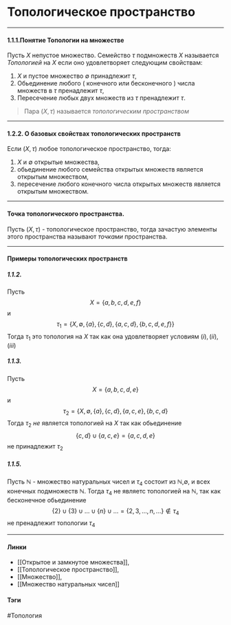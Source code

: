 # Топологическое пространство
***
#### 1.1.1.Понятие Топологии на множестве
Пусть $X$ непустое множество. Семейство $\tau$ подмножеств $X$ называется *Топологией* на $X$ если оно удовлетворяет следующим свойствам:
1) $X$ и пустое множество $\emptyset$ принадлежит $\tau$,
2) Обьединение любого ( конечного или бесконечного ) числа множеств в $\tau$ пренадлежит $\tau$,
3) Пересечение любых двух множеств из $\tau$ пренадлежит $\tau$.


>Пара $(X,\tau)$ называется *топологическим пространством*

***
#### 1.2.2. О базовых свойствах топологических пространств
Если $(X,\tau)$ любое топологическое пространство, тогда:
1. $X$ и $\emptyset$ открытые множества,
2. обьединение любого семейства открытых множеств является открытым множеством,
3. пересечение любого конечного числа открытых множеств является открытым множеством.
***
#### Точка топологического пространства.
Пусть $(X,\tau)$ - топологическое пространство, тогда зачастую элементы этого пространства называют *точками* пространства.
***
#### Примеры топологических пространств
##### 1.1.2.
Пусть $$X = \{a,b,c,d,e,f\}$$ и $$\tau_{1}=\{X,\emptyset, \{a\},\{c,d\},\{a,c,d\},\{b,c,d,e,f\}\}$$
Тогда $\tau_1$ это топология на $X$ так как она удовлетворяет условиям $(i),(ii),(iii)$

##### 1.1.3.
Пусть $$X = \{a,b,c,d,e\} $$ и $$\tau_{2}= \{X,\emptyset,\{a\},\{c,d\},\{a,c,e\},\{b,c,d\}$$
Тогда $\tau_2$ *не* является топологией на $X$ так как обьединение $$\{c,d\}\cup\{a,c,e\}=\{a,c,d,e\}$$ не принадлежит $\tau_2$

##### 1.1.5.
Пусть $\mathbb{N}$ - множество натуральных чисел и $\tau_4$ состоит из $\mathbb{N}$,$\emptyset$, и всех конечных подмножеств $\mathbb{N}$. Тогда $\tau_4$ не являетс топологией на $\mathbb{N}$, так как бесконечное обьединение $$\{2\}\cup\{3\}\cup\dots\cup\{n\}\cup\dots = \{2,3,\dots,n,\dots\}\notin\tau_4$$ не пренадлежит топологии $\tau_4$
***
#### Линки 
- [[Открытое и замкнутое множества]],
- [[Топологическое пространство]],
- [[Множество]],
- [[Множество натуральных чисел]]
#### Тэги 
 #Топология
